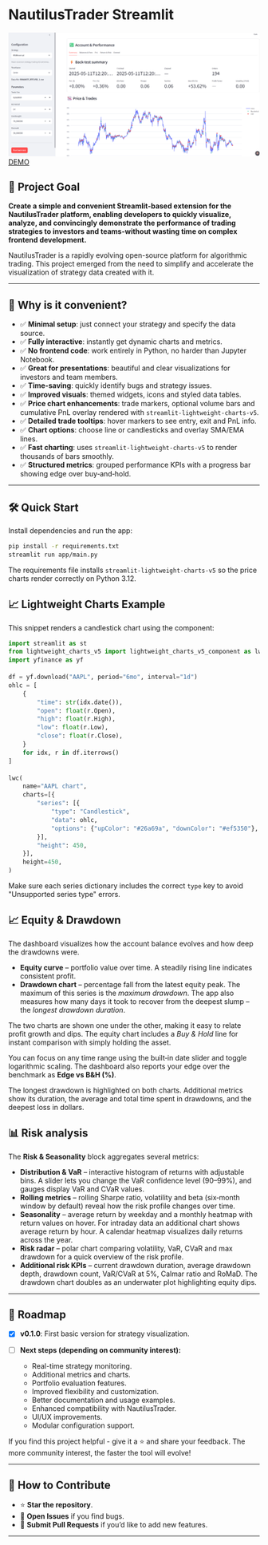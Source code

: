 # NautilusTrader Streamlit
![DEMO](https://github.com/Sergey-1221/nautilus_trader_streamlit/raw/main/image/demo.png)
[DEMO](https://nautilustrader.streamlit.app/)

## 🎯 Project Goal

**Create a simple and convenient Streamlit-based extension for the NautilusTrader platform, enabling developers to quickly visualize, analyze, and convincingly demonstrate the performance of trading strategies to investors and teams-without wasting time on complex frontend development.**

NautilusTrader is a rapidly evolving open-source platform for algorithmic trading. This project emerged from the need to simplify and accelerate the visualization of strategy data created with it.

---

## 🌟 Why is it convenient?

* ✅ **Minimal setup**: just connect your strategy and specify the data source.
* ✅ **Fully interactive**: instantly get dynamic charts and metrics.
* ✅ **No frontend code**: work entirely in Python, no harder than Jupyter Notebook.
* ✅ **Great for presentations**: beautiful and clear visualizations for investors and team members.
* ✅ **Time-saving**: quickly identify bugs and strategy issues.
* ✅ **Improved visuals**: themed widgets, icons and styled data tables.
* ✅ **Price chart enhancements**: trade markers, optional volume bars and cumulative PnL overlay rendered with `streamlit-lightweight-charts-v5`.
* ✅ **Detailed trade tooltips**: hover markers to see entry, exit and PnL info.
* ✅ **Chart options**: choose line or candlesticks and overlay SMA/EMA lines.
* ✅ **Fast charting**: uses `streamlit-lightweight-charts-v5` to render thousands of bars smoothly.
* ✅ **Structured metrics**: grouped performance KPIs with a progress bar showing edge over buy‑and‑hold.

---

## 🛠️ Quick Start
Install dependencies and run the app:

```bash
pip install -r requirements.txt
streamlit run app/main.py
```

The requirements file installs `streamlit-lightweight-charts-v5` so the price
charts render correctly on Python 3.12.

## 📈 Lightweight Charts Example

This snippet renders a candlestick chart using the component:

```python
import streamlit as st
from lightweight_charts_v5 import lightweight_charts_v5_component as lwc
import yfinance as yf

df = yf.download("AAPL", period="6mo", interval="1d")
ohlc = [
    {
        "time": str(idx.date()),
        "open": float(r.Open),
        "high": float(r.High),
        "low": float(r.Low),
        "close": float(r.Close),
    }
    for idx, r in df.iterrows()
]

lwc(
    name="AAPL chart",
    charts=[{
        "series": [{
            "type": "Candlestick",
            "data": ohlc,
            "options": {"upColor": "#26a69a", "downColor": "#ef5350"},
        }],
        "height": 450,
    }],
    height=450,
)
```

Make sure each series dictionary includes the correct `type` key to avoid
"Unsupported series type" errors.

## 📈 Equity & Drawdown

The dashboard visualizes how the account balance evolves and how deep the drawdowns were.

* **Equity curve** – portfolio value over time. A steadily rising line indicates consistent profit.
* **Drawdown chart** – percentage fall from the latest equity peak. The maximum of this series is the *maximum drawdown*. The app also measures how many days it took to recover from the deepest slump – the *longest drawdown duration*.

The two charts are shown one under the other, making it easy to relate profit growth and dips. The equity chart includes a *Buy & Hold* line for instant comparison with simply holding the asset.

You can focus on any time range using the built‑in date slider and toggle logarithmic scaling. The dashboard also reports your edge over the benchmark as **Edge vs B&H (%)**.

The longest drawdown is highlighted on both charts. Additional metrics show its duration, the average and total time spent in drawdowns, and the deepest loss in dollars.

## 📊 Risk analysis

The **Risk & Seasonality** block aggregates several metrics:

* **Distribution & VaR** – interactive histogram of returns with adjustable bins. A slider lets you change the VaR confidence level (90–99%), and gauges display VaR and CVaR values.
* **Rolling metrics** – rolling Sharpe ratio, volatility and beta (six‑month window by default) reveal how the risk profile changes over time.
* **Seasonality** – average return by weekday and a monthly heatmap with return values on hover. For intraday data an additional chart shows average return by hour. A calendar heatmap visualizes daily returns across the year.
* **Risk radar** – polar chart comparing volatility, VaR, CVaR and max drawdown for a quick overview of the risk profile.
* **Additional risk KPIs** – current drawdown duration, average drawdown depth, drawdown count, VaR/CVaR at 5%, Calmar ratio and RoMaD. The drawdown chart doubles as an underwater plot highlighting equity dips.

---


## 📌 Roadmap

* [x] **v0.1.0**: First basic version for strategy visualization.
* [ ] **Next steps (depending on community interest):**

  * Real-time strategy monitoring.
  * Additional metrics and charts.
  * Portfolio evaluation features.
  * Improved flexibility and customization.
  * Better documentation and usage examples.
  * Enhanced compatibility with NautilusTrader.
  * UI/UX improvements.
  * Modular configuration support.

If you find this project helpful - give it a ⭐ and share your feedback. The more community interest, the faster the tool will evolve!

---

## 🤝 How to Contribute

* ⭐ **Star the repository**.
* 🐞 **Open Issues** if you find bugs.
* 🚀 **Submit Pull Requests** if you’d like to add new features.

---
